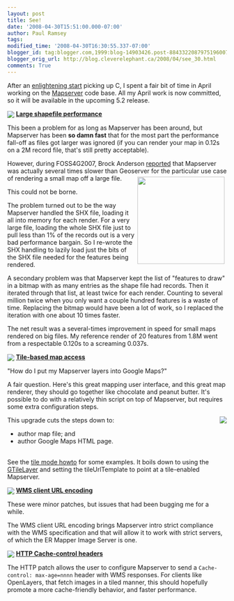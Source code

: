 ```yaml
---
layout: post
title: See!
date: '2008-04-30T15:51:00.000-07:00'
author: Paul Ramsey
tags: 
modified_time: '2008-04-30T16:30:55.337-07:00'
blogger_id: tag:blogger.com,1999:blog-14903426.post-8843322087975196007
blogger_orig_url: http://blog.cleverelephant.ca/2008/04/see_30.html
comments: True
---
```


After an [enlightening start](http://blog.cleverelephant.ca/2008/04/see.html) picking up C, I spent a fair bit of time in April working on the [Mapserver](http://mapserver.gis.umn.edu/) code base.  All my April work is now committed, so it will be available in the upcoming 5.2 release.

<img src="http://www.keikifitnesschallenge.com/images/purple_checkmark.jpg" style="vertical-align:middle" />&nbsp;**[Large shapefile performance](http://trac.osgeo.org/mapserver/ticket/2282)**

This been a problem for as long as Mapserver has been around, but Mapserver has been **so damn fast** that for the most part the performance fall-off as files got larger was ignored (if you can render your map in 0.12s on a 2M record file, that's still pretty acceptable).

However, during FOSS4G2007, Brock Anderson [reported](http://2007.foss4g.org/presentations/view.php?abstract_id=120) that Mapserver was actually several times slower than Geoserver for the particular use case of rendering a small map off a large file.<img src="http://nexus404.com/Blog/wp-content/uploads/2007/04/ferrari-formula-one-racing-car.jpg" width="200" height="200" style="float:right;padding:5px;"/> 

This could not be borne.

The problem turned out to be the way Mapserver handled the SHX file, loading it all into memory for each render.  For a very large file, loading the whole SHX file just to pull less than 1% of the records out is a very bad performance bargain.  So I re-wrote the SHX handling to lazily load just the bits of the SHX file needed for the features being rendered.

A secondary problem was that Mapserver kept the list of "features to draw" in a bitmap with as many entries as the shape file had records.  Then it iterated through that list, at least twice for each render.  Counting to several million twice when you only want a couple hundred features is a waste of time.  Replacing the bitmap would have been a lot of work, so I replaced the iteration with one about 10 times faster.

The net result was a several-times improvement in speed for small maps rendered on big files. My reference render of 20 features from 1.8M went from a respectable 0.120s to a screaming 0.037s.

<img src="http://www.keikifitnesschallenge.com/images/purple_checkmark.jpg" style="vertical-align:middle" />&nbsp;**[Tile-based map access](http://trac.osgeo.org/mapserver/ticket/2581)**

"How do I put my Mapserver layers into Google Maps?"

A fair question. Here's this great mapping user interface, and this great map renderer, they should go together like chocolate and peanut butter.  It's possible to do with a relatively thin script on top of Mapserver, but requires some extra configuration steps.

<img src="http://maps.google.com/intl/en_ALL/images/maps_results_logo.gif" style="float:right;" />This upgrade cuts the steps down to:<ul><li>author map file; and<li>author Google Maps HTML page.</ul><br />See the [tile mode howto](http://svn.osgeo.org/mapserver/trunk/docs/howto/tile_mode.txt) for some examples.  It boils down to using the [GTileLayer](http://code.google.com/apis/maps/documentation/reference.html#GTileLayer) and setting the tileUrlTemplate to point at a tile-enabled Mapserver.

<img src="http://www.keikifitnesschallenge.com/images/purple_checkmark.jpg" style="vertical-align:middle" />&nbsp;**[WMS client URL encoding](http://trac.osgeo.org/mapserver/ticket/1296)**

These were minor patches, but issues that had been bugging me for a while. 

The WMS client URL encoding brings Mapserver intro strict compliance with the WMS specification and that will allow it to work with strict servers, of which the ER Mapper Image Server is one.

<img src="http://www.keikifitnesschallenge.com/images/purple_checkmark.jpg" style="vertical-align:middle" />&nbsp;**[HTTP Cache-control headers](http://trac.osgeo.org/mapserver/ticket/2551)**

The HTTP patch allows the user to configure Mapserver to send a `Cache-control: max-age=nnnn` header with WMS responses. For clients like OpenLayers, that fetch images in a tiled manner, this should hopefully promote a more cache-friendly behavior, and faster performance.


